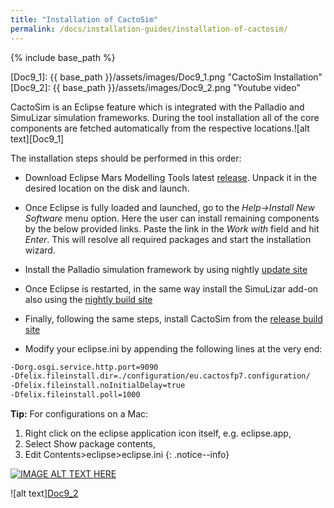 ```yaml
---
title: "Installation of CactoSim"
permalink: /docs/installation-guides/installation-of-cactosim/
---
```


{% include base_path %}

[Doc9_1]: {{ base_path }}/assets/images/Doc9_1.png "CactoSim Installation"
[Doc9_2]: {{ base_path }}/assets/images/Doc9_2.png "Youtube video"

CactoSim is an Eclipse feature which is integrated with the Palladio and SimuLizar simulation frameworks. During the tool installation all of the core components are fetched automatically from the respective locations.![alt text][Doc9_1]

The installation steps should be performed in this order:

- Download Eclipse Mars Modelling Tools latest [release](http://www.eclipse.org/downloads/packages/eclipse-modeling-tools/neon1). Unpack it in the desired location on the disk and launch.
- Once Eclipse is fully loaded and launched, go to the *Help->Install New Software* menu option. Here the user can install remaining components by the below provided links. Paste the link in the *Work with* field and hit *Enter*. This will resolve all required packages and start the installation wizard.
- Install the Palladio simulation framework by using nightly [update site](http://sdqweb.ipd.kit.edu/eclipse/palladio/nightly)
- Once Eclipse is restarted, in the same way install the SimuLizar add-on also using the [nightly build site](http://sdqweb.ipd.kit.edu/eclipse/simulizar/nightly/)
- Finally, following the same steps, install CactoSim from the [release build site](https://sdqweb.ipd.kit.edu/eclipse/cactos/cactosim/release/2.1/)

- Modify your eclipse.ini by appending the following lines at the very end:

```sh
-Dorg.osgi.service.http.port=9090
-Dfelix.fileinstall.dir=./configuration/eu.cactosfp7.configuration/
-Dfelix.fileinstall.noInitialDelay=true
-Dfelix.fileinstall.poll=1000
```

**Tip:** For configurations on a Mac:
 1. Right click on the eclipse application icon itself, e.g. eclipse.app, 
 2. Select Show package contents, 
 3. Edit Contents>eclipse>eclipse.ini
{: .notice--info}

[![IMAGE ALT TEXT HERE](http://img.youtube.com/vi/YOUTUBE_VIDEO_ID_HERE/0.jpg)](http://www.youtube.com/watch?v=YOUTUBE_VIDEO_ID_HERE)

![alt text][Doc9_2](https://www.youtube.com/watch?v=Ah6uW1kfjkA)

